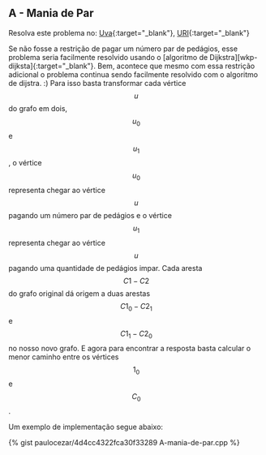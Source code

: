 
## A - Mania de Par

Resolva este problema no:
[Uva][uva-12950]{:target="_blank"},
[URI][uri-1931]{:target="_blank"}

Se não fosse a restrição de pagar um número par de pedágios, esse problema
seria facilmente resolvido usando o [algoritmo de Dijkstra][wkp-dijksta]{:target="_blank"}.
Bem, acontece que mesmo com essa restrição adicional o problema continua
sendo facilmente resolvido com o algoritmo de dijstra. :) Para isso basta
transformar cada vértice $$u$$ do grafo em dois, $$u_0$$ e $$u_1$$, o vértice
$$u_0$$ representa chegar ao vértice $$u$$ pagando um número par de pedágios
e o vértice $$u_1$$ representa chegar ao vértice $$u$$ pagando uma quantidade
de pedágios impar. Cada aresta $$C1 - C2$$ do grafo original dá origem a duas
arestas $$C1_0 - C2_1$$ e $$C1_1 - C2_0$$ no nosso novo grafo. E agora para
encontrar a resposta basta calcular o menor caminho entre os vértices $$1_0$$
e $$C_0$$.


Um exemplo de implementação segue abaixo:

{% gist paulocezar/4d4cc4322fca30f33289 A-mania-de-par.cpp %}


[uva-12950]:	https://uva.onlinejudge.org/index.php?option=onlinejudge&page=show_problem&problem=4829
[uri-1931]:		https://www.urionlinejudge.com.br/judge/pt/problems/view/1931
[wkp-dijkstra]:	https://en.wikipedia.org/wiki/Dijkstra%27s_algorithm